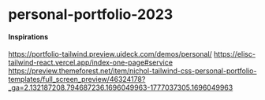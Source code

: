 # personal-portfolio-2023

#### Inspirations
https://portfolio-tailwind.preview.uideck.com/demos/personal/
https://elisc-tailwind-react.vercel.app/index-one-page#service
https://preview.themeforest.net/item/nichol-tailwind-css-personal-portfolio-templates/full_screen_preview/46324178?_ga=2.132187208.794687236.1696049963-1777037305.1696049963
